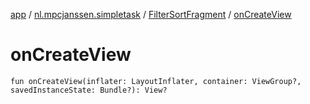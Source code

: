 [app](../../index.md) / [nl.mpcjanssen.simpletask](../index.md) / [FilterSortFragment](index.md) / [onCreateView](.)

# onCreateView

`fun onCreateView(inflater: LayoutInflater, container: ViewGroup?, savedInstanceState: Bundle?): View?`